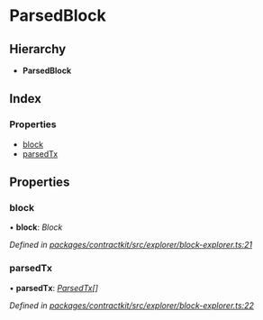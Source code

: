 # ParsedBlock

## Hierarchy

* **ParsedBlock**

## Index

### Properties

* [block](_explorer_block_explorer_.parsedblock.md#block)
* [parsedTx](_explorer_block_explorer_.parsedblock.md#parsedtx)

## Properties

### block

• **block**: _Block_

_Defined in_ [_packages/contractkit/src/explorer/block-explorer.ts:21_](https://github.com/celo-org/celo-monorepo/blob/master/packages/contractkit/src/explorer/block-explorer.ts#L21)

### parsedTx

• **parsedTx**: [_ParsedTx_](_explorer_block_explorer_.parsedtx.md)_\[\]_

_Defined in_ [_packages/contractkit/src/explorer/block-explorer.ts:22_](https://github.com/celo-org/celo-monorepo/blob/master/packages/contractkit/src/explorer/block-explorer.ts#L22)

